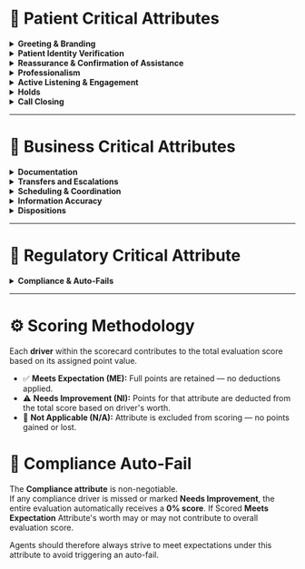 # 🧡 Patient Critical Attributes

<details>
<summary><strong>Greeting & Branding</strong></summary>

**Scoring Options:**  
- [ ] Meets Expectation  
- [ ] Needs Improvement  

**Drivers:**  
- [ ] Fails to use approved greeting (center name or company name)  
- [ ] Omits self-introduction/name  
- [ ] Greets caller to incorrect Center or Company  

**Scoring Definition:**  
- **ME:** Opens with correct greeting, includes name and Center brand  
- **NI:** Uses unapproved or missing greeting  

</details>

<details>
<summary><strong>Patient Identity Verification</strong></summary>

**Scoring Options:**  
- [ ] Meets Expectation  
- [ ] Needs Improvement  

**Drivers:**  
- [ ] Fails to confirm full name  
- [ ] Fails to confirm date of birth  

**Scoring Definition:**  
- **ME:** Correctly verifies patient’s full name and DOB before providing information from chart  
- **NI:** Skips or inadequately performs identity verification steps  

</details>

<details>
<summary><strong>Reassurance & Confirmation of Assistance</strong></summary>

**Scoring Options:**  
- [ ] Meets Expectation  
- [ ] Needs Improvement  

**Drivers:**  
- [ ] Does not offer a willingness to help  
- [ ] Reassures the caller after addressing the issues  
- [ ] Reassures the caller before learning what the issue is  

**Scoring Definition:**  
- **ME:** Provides reassurance (e.g., “I’m happy to help”)  
- **NI:** Skips confirmation, leaving caller uncertain  

</details>

<details>
<summary><strong>Professionalism</strong></summary>

**Scoring Options:**  
- [ ] Meets Expectation  
- [ ] Needs Improvement  

**Drivers:**  
- [ ] Background noise disrupts professionalism  
- [ ] Uses short, sarcastic, or rushed answers  
- [ ] Speaks too fast/slow or intentionally rudely interrupts the caller  
- [ ] Tone is not warm or welcoming  
- [ ] Belittling the caller  
- [ ] Condescending or impatient tone  

**Scoring Definition:**  
- **ME:** Maintains professional, polite, and welcoming tone throughout the interaction  
- **NI:** Uses inappropriate, rushed, or disengaged communication  

</details>

<details>
<summary><strong>Active Listening & Engagement</strong></summary>

**Scoring Options:**  
- [ ] Meets Expectation  
- [ ] Needs Improvement  

**Drivers:**  
- [ ] Caller has to repeat information already provided multiple times  
- [ ] Agent appears distracted or inattentive  
- [ ] Misses cues in patient’s or caller’s request  

**Scoring Definition:**  
- **ME:** Demonstrates focus, acknowledges patient needs, avoids repetition  
- **NI:** Misses requests, requires caller to repeat  

</details>

<details>
<summary><strong>Holds</strong></summary>

**Scoring Options:**  
- [ ] Meets Expectation  
- [ ] Needs Improvement  
- [ ] N/A  

**Drivers:**  
- [ ] Places caller on hold without asking for permission  
- [ ] Fails to thank patient upon return  

**Scoring Definition:**  
- **ME:** Requests permission for hold and thanks caller upon return  
- **NI:** Places caller on hold abruptly without acknowledgment  
- **N/A:** Holds not utilized on interaction  

</details>

<details>
<summary><strong>Call Closing</strong></summary>

**Scoring Options:**  
- [ ] Meets Expectation  
- [ ] Needs Improvement  
- [ ] N/A  

**Drivers:**  
- [ ] Fails to summarize resolution or next steps  
- [ ] Does not set correct expectations for follow-up/turnaround time  
- [ ] Skips professional closing (e.g., “Thank you for choosing [Brand/Center]”)  

**Scoring Definition:**  
- **ME:** Summarizes resolution and expectations, uses professional closing, and selects correct disposition  
- **NI:** Ends call without clarity, skips closing  
- **N/A Applicable:** Only if the call disconnects prematurely or is otherwise out of the STC’s control  

</details>


---

# 💼 Business Critical Attributes

<details>
<summary><strong>Documentation</strong></summary>

**Scoring Options:**  
- [ ] Meets Expectation  
- [ ] Needs Improvement  
- [ ] N/A  

**Drivers:**  
- [ ] Fails to use correct message templates/ProKeys  
- [ ] Did not create a Phone Message or Task when required  
- [ ] Selected inaccurate Message type or Priority (Phone Messages only)
- [ ] Created a Phone Message or Task when NOT required  
- [ ] Did not verbally confirm if message/task includes caller and relationship to the patient  
- [ ] Phone Message/Task does NOT include reason for the call or concern, accurate information, and all pertinent information provided by the caller  
- [ ] Did NOT verbally confirm message/task includes call back number  
- [ ] Did NOT verbally confirm or summarize message/task and set proper expectations for turnaround times.  

**Scoring Definition:**  
- **ME:** Message complete, accurate, follows Phone Message & Task SOP templates  
- **NI:** Message missing required details or incorrectly logged  
- **N/A:** Phone Message or Task was not required on interaction and STC did not create one  

</details>

<details>
<summary><strong>Transfers and Escalations</strong></summary>

**Scoring Options:**  
- [ ] Meets Expectation  
- [ ] Needs Improvement  
- [ ] N/A  

**Drivers:**  
- [ ] Transfers/Escalates without offering assistance  
- [ ] Provides no explanation for transfer/Escalation  
- [ ] Fails to gather relevant info before transfer/escalation  
- [ ] Transfers/escalate to wrong department  
- [ ] Omits warm transfer/escalation introduction  
- [ ] Did NOT escalate when required by procedure  

**Scoring Definition:**  
- **ME:** Provides clear reason, gathers info, completes warm transfer  
- **NI:** Transfers/escalate abruptly, incorrectly, or without context  
- **N/A:** Transfer/escalattion did not happen on the call or was required by procedure 

</details>

<details>
<summary><strong>Scheduling & Coordination</strong></summary>

**Scoring Options:**  
- [ ] Meets Expectation  
- [ ] Needs Improvement  
- [ ] N/A  

**Drivers:**  
- [ ] Skips clarifying questions for appointments/transportation/refills/referrals  
- [ ] Does not obtained all required or needed information as required for and by procedure  
- [ ] Incorrectly handles transportations, appointments, refills, or referrals, OR omits key steps found in corresponding SOP  
- [ ] Fails to verify eligibility (e.g., ePrescribe check, checking appointments, checking Lyft/Uber, checking Leading Reach)  

**Scoring Definition:**  
- **ME:** Asks required questions, follows SOP, schedules accurately  
- **NI:** Skips verification or misses SOP steps, leading to errors  
- **N/A:** Does not manipulate transportation, appointments, referrals, or refills  

</details>

<details>
<summary><strong>Information Accuracy</strong></summary>

**Scoring Options:**  
- [ ] Meets Expectation  
- [ ] Needs Improvement  
- [ ] N/A  

**Drivers:**  
- [ ] Skips clarifying questions needed to understand the patient’s request or the update in Dash  
- [ ] Provides information that is incomplete, inaccurate, or missing key details relevant to the patient’s needs  
- [ ] Communicates in a way that is unclear, overly technical, or confusing to the patient  

**Scoring Definition:**  
- **ME:** Asks clarifying/relevant questions, provides accurate and complete information, and communicates in a clear and understandable manner  
- **NI:** Misses critical questions, provides incomplete/inaccurate information, or escalates without fully understanding the issue  
- **N/A:** No clarification, updates, or escalations were required for the interaction that previous attributes covered. 

</details>

<details>
<summary><strong>Dispositions</strong></summary>

**Scoring Options:**  
- [ ] Meets Expectation  
- [ ] Needs Improvement  
- [ ] N/A  

**Drivers:**  
- [ ] Fails to disposition the call in InContact  
- [ ] Selects incorrect disposition  

**Scoring Definition:**  
- **ME:** Selects the correct disposition and ensures it reflects the outcome of the call  
- **NI:** Skips disposition or selects an incorrect option, impacting record accuracy and care continuity  
- **N/A Applicable:** Only if system outage or technical error prevents disposition or SOP does not cover disposition 

</details>


---

# 🔏 Regulatory Critical Attribute

<details>
<summary><strong>Compliance & Auto-Fails</strong></summary>

**Scoring Options:**  
- [ ] Meets Expectation  
- [ ] Needs Improvement  

**Drivers:**   
- [ ] Profanity  
- [ ] Hanging up on a caller  
- [ ] Not answering the call    
- [ ] Providing any type of medical advice/opinion  

**Scoring Definition:**  
- **ME:** Answers a call while using professionally language throghout without hanging up or providing any form of medical advice or opinion.

</details>

---

# ⚙️ Scoring Methodology

Each **driver** within the scorecard contributes to the total evaluation score based on its assigned point value.  

- ✅ **Meets Expectation (ME):** Full points are retained — no deductions applied.  
- ⚠️ **Needs Improvement (NI):** Points for that attribute are deducted from the total score based on driver's worth.  
- 🚫 **Not Applicable (N/A):** Attribute is excluded from scoring — no points gained or lost.  

# 🔏 Compliance Auto-Fail

The **Compliance attribute** is non-negotiable.  
If any compliance driver is missed or marked **Needs Improvement**, the entire evaluation automatically receives a **0% score**. If Scored **Meets Expectation** Attribute's worth may or may not contribute to overall evaluation score. 

Agents should therefore always strive to meet expectations under this attribute to avoid triggering an auto-fail.  


